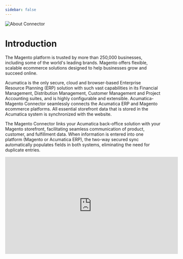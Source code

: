 ```yaml
---
sidebar: false
---
```

![About Connector](/about-product.jpg)


# Introduction

The Magento platform is trusted by more than 250,000 businesses, including some of the world's
leading brands. Magento offers flexible, scalable ecommerce solutions designed to help businesses
grow and succeed online.

Acumatica is the only secure, cloud and browser-based Enterprise Resource Planning (ERP) solution
with such vast capabilities in its Financial Management, Distribution Management, Customer
Management and Project Accounting suites, and is highly configurable and extensible.
Acumatica-Magento Connector seamlessly connects the Acumatica ERP and Magento ecommerce
platforms. All essential storefront data that is stored in the Acumatica system is synchronized with
the website. 

The Magento Connector links your Acumatica back-office solution with your Magento storefront, facilitating seamless communication of product, customer, and fulfillment data. When information is entered into one platform (Magento or Acumatica ERP), the two-way secured sync automatically populates fields in both systems, eliminating the need for duplicate entries.

<iframe width="560" height="315" src="https://www.youtube.com/embed/bZqToilYD-g" frameborder="0" allow="autoplay; encrypted-media" allowfullscreen></iframe>